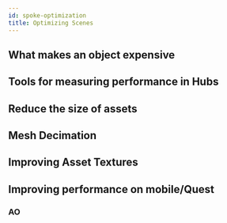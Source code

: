 ```yaml
---
id: spoke-optimization
title: Optimizing Scenes
---
```



## What makes an object expensive
## Tools for measuring performance in Hubs

## Reduce the size of assets
## Mesh Decimation

## Improving Asset Textures


## Improving performance on mobile/Quest
### AO
